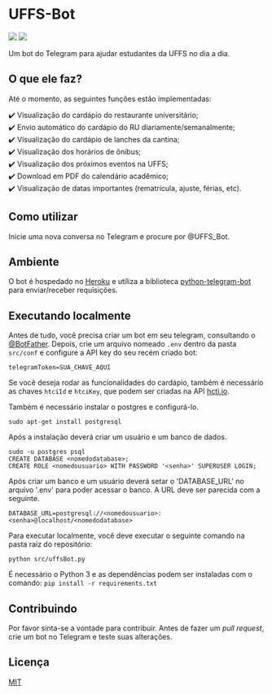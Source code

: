 # UFFS-Bot
[![](https://tokei.rs/b1/github/arturspon/UFFS-Bot?category=code)](https://github.com/arturspon/UFFS-Bot)
[![](https://img.shields.io/github/issues-raw/arturspon/UFFS-Bot.svg)](https://github.com/arturspon/UFFS-Bot/issues)

Um bot do Telegram para ajudar estudantes da UFFS no dia a dia.

## O que ele faz?
Até o momento, as seguintes funções estão implementadas:

:heavy_check_mark: Visualização do cardápio do restaurante universitário;  
:heavy_check_mark: Envio automático do cardápio do RU diariamente/semanalmente;  
:heavy_check_mark: Visualização do cardápio de lanches da cantina;  
:heavy_check_mark: Visualização dos horários de ônibus;  
:heavy_check_mark: Visualização dos próximos eventos na UFFS;  
:heavy_check_mark: Download em PDF do calendário acadêmico;  
:heavy_check_mark: Visualização de datas importantes (rematrícula, ajuste, férias, etc).  

## Como utilizar
Inicie uma nova conversa no Telegram e procure por @UFFS_Bot.

## Ambiente

O bot é hospedado no [Heroku](https://www.heroku.com/) e utiliza a biblioteca [python-telegram-bot](https://github.com/python-telegram-bot/python-telegram-bot) para enviar/receber requisições.

## Executando localmente
Antes de tudo, você precisa criar um bot em seu telegram, consultando o [@BotFather](https://core.telegram.org/bots#3-how-do-i-create-a-bot).
Depois, crie um arquivo nomeado `.env` dentro da pasta `src/conf` e configure a API key do seu recém criado bot:
```
telegramToken=SUA_CHAVE_AQUI
```
Se você deseja rodar as funcionalidades do cardápio, também é necessário as chaves `htciId` e `htciKey`, que podem ser criadas na API [hcti.io](https://htmlcsstoimage.com/).

Também é necessário instalar o postgres e configurá-lo.

```
sudo apt-get install postgresql
```

Após a instalação deverá criar um usuário e um banco de dados.

```
sudo -u postgres psql
CREATE DATABASE <nomedodatabase>;
CREATE ROLE <nomedousuario> WITH PASSWORD '<senha>' SUPERUSER LOGIN;
```

Após criar um banco e um usuário deverá setar o 'DATABASE_URL' no arquivo '.env' para poder acessar o banco.
A URL deve ser parecida com a seguinte.

```
DATABASE_URL=postgresql://<nomedousuario>:<senha>@localhost/<nomedodatabase>
```

Para executar localmente, você deve executar o seguinte comando na pasta raíz do repositório:

```
python src/uffsBot.py
```

É necessário o Python 3 e as dependências podem ser instaladas com o comando:
`pip install -r requirements.txt`

## Contribuindo
Por favor sinta-se a vontade para contribuir.
Antes de fazer um *pull request*, crie um bot no Telegram e teste suas alterações.

## Licença
[MIT](https://choosealicense.com/licenses/mit/)
